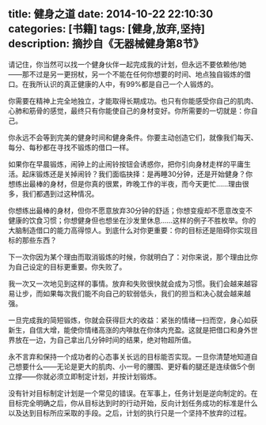 title: 健身之道
date: 2014-10-22 22:10:30
categories: [书籍]
tags: [健身,放弃,坚持]
description: 摘抄自《无器械健身第8节》
---
请记住，你当然可以找一个健身伙伴一起完成我的计划，但永远不要依赖他/她——那不过是另一更拐杖，另一个不能在任何你想要的时间、地点独自锻炼的借口。在我所认识的真正健康的人中，有99%都是自己一个人锻炼的。

你需要在精神上完全地独立，才能取得长期成功。也只有你能感受你自己的肌肉、心肺和筋骨的感觉，最终只有你能使自己的身材变好。你所需要的一切就是：你自己。
<!--more-->
你永远不会等到完美的健身时间和健身条件。你要主动创造它们，就像我们每天、每分、每秒都在寻找不锻炼的借口一样。

如果你在早晨锻炼，闹钟上的止闹铃按钮会诱惑你，把你引向身材走样的平庸生活。起床锻炼还是关掉闹铃？我们面临抉择：是再睡30分钟，还是开始健身？你想练出最棒的身材，但是你真的很累，昨晚工作的半夜，而今天更忙……理由很多，我们都遇到过这种情况。

你想练出最棒的身材，但你不愿意放弃30分钟的舒适；你想变瘦却不愿意改变不健康的饮食习惯；你想健身但也想坐在沙发里休息……这样的例子不胜枚举。你的大脑制造借口的能力高得惊人。到底什么对你更重要：你的目标还是阻碍你实现目标的那些东西？

下一次你因为某个理由而取消锻炼的时候，你就明白了：对你来说，那个理由比你为自己设定的目标更重要。你失败了。

我一次又一次地见到这样的事情。放弃和失败很快就会成为习惯。我们会越来越容易让步，而如果每次我们能不向自己的软弱低头，我们的担当和决心就会越来越强。

一旦完成我的简短锻炼，你就会获得巨大的收益：紧张的情绪一扫而空，身心如获新生，自信大增，能使你情绪高涨的内啡肽在你体内充盈。这就是把借口和身外世界放在一边，为自己拿出几分钟时间的结果，绝对物超所值。

永不言弃和保持一个成功者的心态事关长远的目标能否实现。一旦你清楚地知道自己想要什么——无论是更大的肌肉、小一号的腰围、更好看的腿还是连续做5个倒立撑——你就必须立即制定计划，并按计划锻炼。

没有针对目标制定计划是一个常见的错误。在军事上，任务计划是逆向制定的。在目标完全明确之后，你从目标达到时的行动开始，反向计划任务成功的标准是什么以及达到目标所应采取的手段。之后，计划的执行只是一个坚持不放弃的过程。